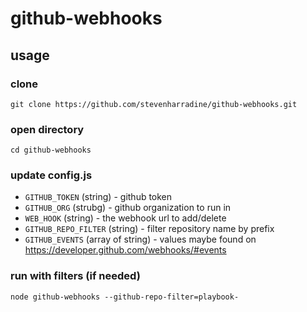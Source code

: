 # github-webhooks

## usage
### clone
```
git clone https://github.com/stevenharradine/github-webhooks.git
```
### open directory
```
cd github-webhooks
```
### update config.js
 * `GITHUB_TOKEN` (string) - github token
 * `GITHUB_ORG` (strubg) - github organization to run in
 * `WEB_HOOK` (string) - the webhook url to add/delete
 * `GITHUB_REPO_FILTER` (string) - filter repository name by prefix
 * `GITHUB_EVENTS` (array of string) - values maybe found on https://developer.github.com/webhooks/#events

### run with filters (if needed)
```
node github-webhooks --github-repo-filter=playbook-
```
